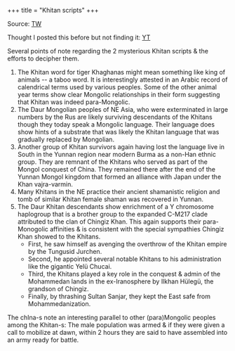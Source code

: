 +++
title = "Khitan scripts"
+++

Source: [TW](https://rattibha.com/thread/1593796931704193026?lang=en)

Thought I posted this before but not finding it: [YT](https://youtu.be/DsQZ981HNpM)

Several points of note regarding the 2 mysterious Khitan scripts & the efforts to decipher them.

1. The Khitan word for tiger Khaghanas might mean something like king of animals -- a taboo word. It is interestingly attested in an Arabic record of calendrical terms used by various peoples. Some of the other animal year terms show clear Mongolic relationships in their form suggesting that Khitan was indeed para-Mongolic.
2. The Daur Mongolian peoples of NE Asia, who were exterminated in large numbers by the Rus are likely surviving descendants of the Khitans though they today speak a Mongolic language. Their language does show hints of a substrate that was likely the Khitan language that was gradually replaced by Mongolian.
3. Another group of Khitan survivors again having lost the language live in South in the Yunnan region near modern Burma as a non-Han ethnic group. They are remnant of the Khitans who served as part of the Mongol conquest of China. They remained there after the end of the Yunnan Mongol kingdom that formed an alliance with Japan under the Khan vajra-varmin. 
4. Many Khitans in the NE practice their ancient shamanistic religion and tomb of similar Khitan female shaman was recovered in Yunnan.
5. The Daur Khitan descendants show enrichment of a Y chromosome haplogroup that is a brother group to the expanded C-M217 clade attributed to the clan of Chingiz Khan. This again supports their para-Monogolic affinities & is consistent with the special sympathies Chingiz Khan showed to the Khitans. 
   - First, he saw himself as avenging the overthrow of the Khitan empire by the Tungusid Jurchen. 
   - Second, he appointed several notable Khitans to his administration like the gigantic Yelü Chucai. 
   - Third, the Khitans played a key role in the conquest & admin of the Mohammedan lands in the ex-Iranosphere by Ilkhan Hülegü, the grandson of Chingiz. 
   - Finally, by thrashing Sultan Sanjar, they kept the East safe from Mohammedanization. 

The chIna-s note an interesting parallel to other (para)Mongolic peoples among the Khitan-s: The male population was armed & if they were given a call to mobilize at dawn, within 2 hours they are said to have assembled into an army ready for battle.